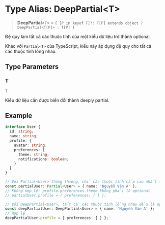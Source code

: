 # Type Alias: DeepPartial\<T\>

> **DeepPartial**\<`T`\> = `{ [P in keyof T]?: T[P] extends object ? DeepPartial<T[P]> : T[P] }`

Đệ quy làm tất cả các thuộc tính của một kiểu dữ liệu trở thành optional.

Khác với `Partial<T>` của TypeScript, kiểu này áp dụng đệ quy cho tất cả các thuộc tính lồng nhau.

## Type Parameters

### T

`T`

Kiểu dữ liệu cần được biến đổi thành deeply partial.

## Example

```typescript
interface User {
  id: string;
  name: string;
  profile: {
    avatar: string;
    preferences: {
      theme: string;
      notifications: boolean;
    }
  }
}

// Với Partial<User> thông thường, chỉ các thuộc tính cấp cao nhất là optional
const partialUser: Partial<User> = { name: 'Nguyễn Văn A' };
// Không hợp lệ: profile.preferences.theme không phải là optional
// partialUser.profile = { preferences: { } };

// Với DeepPartial<User>, tất cả các thuộc tính lồng nhau đều là optional
const deepPartialUser: DeepPartial<User> = { name: 'Nguyễn Văn A' };
// Hợp lệ
deepPartialUser.profile = { preferences: { } };
```
